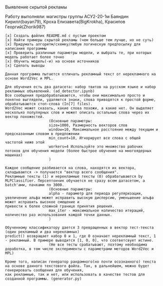 Выявление скрытой рекламы

Работу выполняли: магистры группы АСУ2-20-1м Баяндин Кирилл(bayan79), Кроха Елизавета(BigKrokha), Красилов Георгий(Zhorik987) 

    [x] Создать файлик README.md с пустым проектом
    [x] Найти примеры скрытой рекламы (чем больше тем лучше, но не суть)
    [x] Придумать алгоритм/схемку/любую логическую предпосылку для написания программы
    [x] Проверить различные параметры модели, и выбрать те, при которых модель работает более точно
    [x] Обучить модель(-и) на основе источников
    [x] Сделать выводы
    
    Данная программа пытается отличать рекламный текст от нерекламного на основе Word2Vec и MPL. 
    
    Для обучения есть два датасета: набор твитов на русском языке и набор рекламных объявлений. (ad_detector.ipynb)
    Все сообщения предобрабатываются, чтобы они максимально просто и понятно выглядели, удаляются знаки, слова приводятся к простой форме, обрабатываются стоп-слова (In[7] files).
    Word2Vec может сказать, какие слова похожи, а какие нет. Он выделяет несколько популярных слов и может описать остальные слова через их вектор похожестей.
                        (Основные параметры:
                        size=1000, Размерность векторов слов
                        window=10, Максимальное расстояние между текущим и предсказанным словом в предложении
                        min_count=10, Игнорирует все слова с общей частотой ниже этой
                        workers=4 Используйте это множество рабочих потоков для обучения модели (более быстрое обучение на многоядерных машинах)
                        )
                        
    Каждое сообщение разбивается на слова, находятся их вектора, складываются -> получается "вектор всего сообщения".
    Рекламные тексты (1) и нерекламные тексты (0) обрабатываются by MLPClassifier. Персептончик обучается не сразу всем датасетом, а batch'ами, пачками по 3000.
                        (Основные параметры:
                        alpha - параметр для периода регуляризации, увеличение альфа может исправить высокую дисперсию, уменьшение альфа может исправить высокое смещение и                                         привести к более сложной границе принятия решения.
                        max_iter - максимальное количество итераций, количество раз использования каждой точки данных.
                        )
                        
    Обученному классификатору дается 3 превращенных в вектор тест-текста (один рекламный и два нерекламных) 
    predict() возвращает набор 0 и 1, где 0 означает нерекламный текст, 1 - рекламный. В примере выводится [1, 0, 0], что соответсвует истине.
                        (Не все тесты срабатывают, поэтому необходима доработка, в том числе эксперименты с параметрами методов Word2Vec и MPL)
    
    Кроме того, написан генератор рандомного(но почти осознанного) текста на основе данного текстового файла. Так, в дальнейшем, можно будет генерировать сообщения для обучения,
    как рекламные, так и нет, или использовать в качестве тестов для созданной программы. (generator.py)
